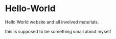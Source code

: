 # Hello-World
Hello World website and all involved materials.

this is supposed to be something small about myself
